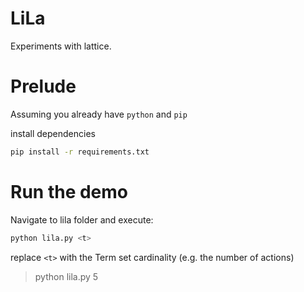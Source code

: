 # LiLa
Experiments with lattice.

# Prelude
Assuming you already have `python` and `pip`

install dependencies

```bash
pip install -r requirements.txt
```

# Run the demo
Navigate to lila folder and execute:

```bash
python lila.py <t>
```
replace `<t>` with the Term set cardinality (e.g. the number of actions)

> python lila.py 5

